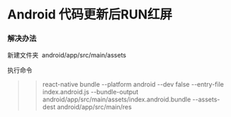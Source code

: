 
# Android 代码更新后RUN红屏

### 解决办法

新建文件夹  android/app/src/main/assets  
  
执行命令  
>> react-native bundle --platform android --dev false --entry-file index.android.js --bundle-output android/app/src/main/assets/index.android.bundle --assets-dest android/app/src/main/res
